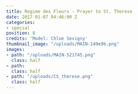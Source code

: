```yaml
---
title: Regime des Fleurs - Prayer to St. Therese
date: 2017-01-07 04:46:00 Z
categories:
- special
position: 8
credits: 'Model: Chloe Sevigny'
thumbnail_image: "/uploads/MAIN-149e9b.png"
images:
- path: "/uploads/MAIN-521f45.png"
  class: half
- path: 
  class: half
- path: "/uploads/CS_therese.png"
  class: half
---
```


